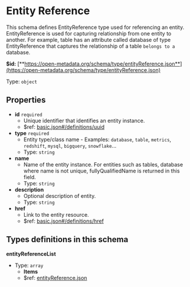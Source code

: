 # Entity Reference

This schema defines EntityReference type used for referencing an entity. EntityReference is used for capturing relationship from one entity to another. For example, table has an attribute called database of type EntityReference that captures the relationship of a table `belongs to a` database.

**$id:** [**https://open-metadata.org/schema/type/entityReference.json**](https://open-metadata.org/schema/type/entityReference.json)

Type: `object`

## Properties

* **id** `required`
  * Unique identifier that identifies an entity instance.
  * $ref: [basic.json\#/definitions/uuid](basic.md#types-definitions-in-this-schema)
* **type** `required`
  * Entity type/class name - Examples: `database`, `table`, `metrics`, `redshift`, `mysql`, `bigquery`, `snowflake`...
  * Type: `string`
* **name**
  * Name of the entity instance. For entities such as tables, database where name is not unique, fullyQualifiedName is returned in this field.
  * Type: `string`
* **description**
  * Optional description of entity.
  * Type: `string`
* **href**
  * Link to the entity resource.
  * $ref: [basic.json\#/definitions/href](basic.md#types-definitions-in-this-schema)

## Types definitions in this schema

**entityReferenceList**

* Type: `array`
  * **Items**
  * $ref: [entityReference.json](entity-reference.md)

